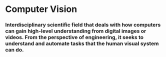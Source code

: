 # Computer Vision

### Interdisciplinary scientific field that deals with how computers can gain high-level understanding from digital images or videos. From the perspective of engineering, it seeks to understand and automate tasks that the human visual system can do.
